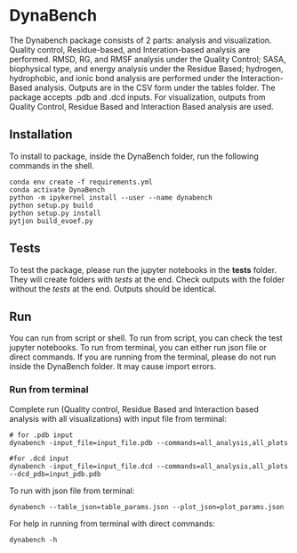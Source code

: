 # DynaBench
The Dynabench package consists of 2 parts: analysis and visualization. Quality control, Residue-based, and Interation-based analysis are performed. RMSD, RG, and RMSF analysis under the Quality Control; SASA, biophysical type, and energy analysis under the Residue Based; hydrogen, hydrophobic, and ionic bond analysis are performed under the Interaction-Based analysis. Outputs are in the CSV form under the tables folder. The package accepts .pdb and .dcd inputs. For visualization, outputs from Quality Control, Residue Based and Interaction Based analysis are used.
## Installation
To install to package, inside the DynaBench folder, run the following commands in the shell.
```
conda env create -f requirements.yml
conda activate DynaBench
python -m ipykernel install --user --name dynabench
python setup.py build
python setup.py install
pytjon build_evoef.py
```
## Tests
To test the package, please run the jupyter notebooks in the **tests** folder. They will create folders with *tests* at the end. Check outputs with the folder without the *tests* at the end. Outputs should be identical.

## Run
You can run from script or shell. To run from script, you can check the test jupyter notebooks. To run from terminal, you can either run json file or direct commands. If you are running from the terminal, please do not run inside the DynaBench folder. It may cause import errors.

### Run from terminal
Complete run (Quality control, Residue Based and Interaction based analysis with all visualizations) with input file from terminal:
```
# for .pdb input
dynabench -input_file=input_file.pdb --commands=all_analysis,all_plots

#for .dcd input
dynabench -input_file=input_file.dcd --commands=all_analysis,all_plots --dcd_pdb=input_pdb.pdb
```
To run with json file from terminal:
```
dynabench --table_json=table_params.json --plot_json=plot_params.json
```

For help in running from terminal with direct commands: 
```
dynabench -h
```
